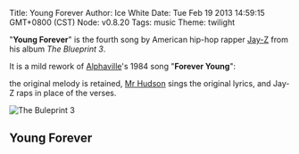 Title: Young Forever
Author: Ice White
Date: Tue Feb 19 2013 14:59:15 GMT+0800 (CST)
Node: v0.8.20
Tags: music
Theme: twilight

"**Young Forever**" is the fourth song by American hip-hop rapper [Jay-Z](http://en.wikipedia.org/wiki/Jay-Z) from his album *The Blueprint 3*. 

It is a mild rework of [Alphaville](http://en.wikipedia.org/wiki/Alphaville_%28band%29)'s 1984 song "**Forever Young**":

the original melody is retained, [Mr Hudson](http://en.wikipedia.org/wiki/Mr_Hudson) sings the original lyrics, and Jay-Z raps in place of the verses.

![The Buleprint 3](s3://ice.cube:blueprint-3.jpg "The Buleprint 3")

## Young Forever

<audio src="s3://ice.cube:young-forever.mp3" preload="auto" />

    [Mr. Hudson]
    Let’s dance in style,
    Let’s dance for a while,
    Heaven can wait we’re only watching the skies,
    Hoping for the best but expecting the worst,
    Are you gonna drop the bomb or not?
    
    Let us die young or let us live forever,
    We don’t have the power but we never say never,
    Sitting in a sandpit,
    Life is a short trip,
    The music’s for the sad man.
    
    Forever young,
    I wanna be forever young,
    Do you really want to live forever?
    Forever and ever.
    
    Forever young I wanna be,
    Forever young,
    Do you really want to live forever?
    Forever, forever.
    
    [Jay-Z]
    So we live a life like a video,
    When the sun is always out and you never get old,
    And the champagne’s always cold,
    And the music is always good,
    And the pretty girls just happen to stop by in the hood,
    And they hop their pretty ass up on the hood of dat pretty ass car,
    Without a wrinkle in today,
    Cuz there is no tomorrow,
    Just some picture perfect day,
    To last a whole lifetime,
    And it never ends,
    Cos all we have to do is hit rewind.
    So lets just stay in the moment, smoke some weed,
    Drink some wine,
    Reminisce talk some shit forever young is in your mind,
    Leave a mark that can’t erase neither space nor time.
    So when the director yells cut,
    I’ll be fine,
    I’m forever young...
    
    [Mr. Hudson]
    Forever young,
    I wanna be forever young,
    Do you really want to live forever?
    Forever and ever.
    
    Forever young I wanna be,
    Forever young,
    Do you really want to live forever?
    Forever, forever.
    
    [Jay-Z]
    Fear not when, fear not why,
    Fear not much while were alive,
    Life is for living not living up tight,
    See ya somewhere up in the sky,
    Fear not die, I'll be alive for a million years, bye bye,
    So not for legends, I'm forever young.
    My name shall survive,
    Through the darkest blocks, over kitchen stoves,
    Over Pyrex pots, my name shall be passed down to generations,
    While debating up in barber shops, young slung, hung here,
    Shorty, the nigga from here,
    With a little ambition just what we can become here,
    And as the father passed his story down to his sons ears,
    Younger kid, younger every year, yeah!
    So if you love me baby this is how you let me know.
    Don’t ever let me go, that's how you let me know, baby.
    
    [Mr. Hudson]
    Forever young,
    I wanna be forever young,
    Do you really want to live forever?
    Forever and ever.
    
    Forever young I wanna be,
    Forever young,
    Do you really want to live forever?
    Forever, forever.
    
    [Jay-Z]
    Slamming Bentley doors,
    Hopping out of Porsche’s,
    Popping up on Forbes lists.
    Gorgeous!
    Hold up,
    Niggas thought I lost it,
    They be talking bullshit,
    I be talking more shit.
    They nauseous!
    Hold up,
    I'll be here forever,
    You know, I'm on my fall shit,
    And I ain’t waiting for closure, I will never forfeit,
    Less than four bars,
    Guru bring the chorus in,
    Did you get the picture yet,
    I’m painting you a portrait of young...
    
    [Mr. Hudson]
    Forever young,
    I wanna be forever young,
    Do you really want to live forever?
    Forever and ever.
    
    Forever young I wanna be,
    Forever young,
    Do you really want to live forever?
    Forever, forever.

<script src="/audiojs/audio.min.js"></script>
<script src="/nowhere-man/nowhere-man.js"></script>


